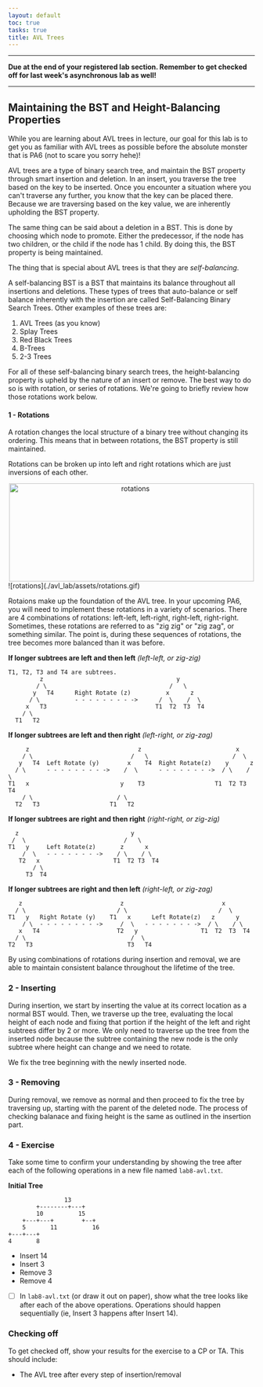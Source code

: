 ```yaml
---
layout: default
toc: true
tasks: true
title: AVL Trees
---
```


---

**Due at the end of your registered lab section. Remember to get checked off for last week's asynchronous lab as well!**

---

## Maintaining the BST and Height-Balancing Properties

While you are learning about AVL trees in lecture, our goal for this lab is to get you as familiar with AVL trees as possible before the absolute monster that is PA6 (not to scare you sorry hehe)!

AVL trees are a type of binary search tree, and maintain the BST property through smart insertion and deletion. In an insert, you traverse the tree based on the key to be inserted. Once you encounter a situation where you can't traverse any further, you know that the key can be placed there. Because we are traversing based on the key value, we are inherently upholding the BST property.

The same thing can be said about a deletion in a BST. This is done by choosing which node to promote. Either the predecessor, if the node has two children, or the child if the node has 1 child. By doing this, the BST property is being maintained.

The thing that is special about AVL trees is that they are *self-balancing*.

A self-balancing BST is a BST that maintains its balance throughout all insertions and deletions. These types of trees that auto-balance or self balance inherently with the insertion are called Self-Balancing Binary Search Trees. Other examples of these trees are:

1. AVL Trees (as you know)
2. Splay Trees
3. Red Black Trees
4. B-Trees
5. 2-3 Trees

For all of these self-balancing binary search trees, the height-balancing property is upheld by the nature of an insert or remove. The best way to do so is with rotation, or series of rotations. We're going to briefly review how those rotations work below.

#### 1 - Rotations

A rotation changes the local structure of a binary tree without changing its ordering. This means that in between rotations, the BST property is still maintained.

Rotations can be broken up into left and right rotations which are just inversions of each other.

<div style="text-align:center"><img src="{{site.url}}/labs/avl_lab/assets/rotations.gif" alt="rotations" width="500" height="200" /></div>
![rotations](./avl_lab/assets/rotations.gif)

Rotaions make up the foundation of the AVL tree. In your upcoming PA6, you will need to implement these rotations in a variety of scenarios. There are 4 combinations of rotations: left-left, left-right, right-left, right-right. Sometimes, these rotations are referred to as "zig zig" or "zig zag", or something similar. The point is, during these sequences of rotations, the tree becomes more balanced than it was before.

__If longer subtrees are left and then left__ *(left-left, or zig-zig)*

```
T1, T2, T3 and T4 are subtrees.
         z                                      y
        / \                                   /   \
       y   T4      Right Rotate (z)          x      z
      / \          - - - - - - - - ->      /  \    /  \
     x   T3                               T1  T2  T3  T4
    / \
  T1   T2
```

__If longer subtrees are left and then right__ *(left-right, or zig-zag)*

```
     z                               z                           x
    / \                            /   \                        /  \
   y   T4  Left Rotate (y)        x    T4  Right Rotate(z)    y      z
  / \      - - - - - - - - ->    /  \      - - - - - - - ->  / \    / \
T1   x                          y    T3                    T1  T2 T3  T4
    / \                        / \
  T2   T3                    T1   T2
```

__If longer subtrees are right and then right__ *(right-right, or zig-zig)*

```
  z                                y
 /  \                            /   \
T1   y     Left Rotate(z)       z      x
    /  \   - - - - - - - ->    / \    / \
   T2   x                     T1  T2 T3  T4
       / \
     T3  T4
```

__If longer subtrees are right and then left__ *(right-left, or zig-zag)*

```
   z                            z                            x
  / \                          / \                          /  \
T1   y   Right Rotate (y)    T1   x      Left Rotate(z)   z      y
    / \  - - - - - - - - ->     /  \   - - - - - - - ->  / \    / \
   x   T4                      T2   y                  T1  T2  T3  T4
  / \                              /  \
T2   T3                           T3   T4
```

By using combinations of rotations during insertion and removal, we are able to maintain consistent balance throughout the lifetime of the tree.

### 2 - Inserting

During insertion, we start by inserting the value at its correct location as a normal BST would. Then, we traverse up the tree, evaluating the local height of each node and fixing that portion if the height of the left and right subtrees differ by 2 or more. We only need to traverse up the tree from the inserted node because the subtree containing the new node is the only subtree where height can change and we need to rotate.

We fix the tree beginning with the newly inserted node.

### 3 - Removing

During removal, we remove as normal and then proceed to fix the tree by traversing up, starting with the parent of the deleted node. The process of checking balanace and fixing height is the same as outlined in the insertion part.

### 4 - Exercise

Take some time to confirm your understanding by showing the tree after each of the following operations in a new file named `lab8-avl.txt`.

__Initial Tree__

```
                13
        +--------+---+
        10          15
    +---+---+        +--+
    5       11          16
+---+---+
4       8
```
+ Insert 14
+ Insert 3
+ Remove 3
+ Remove 4

- [ ] In `lab8-avl.txt` (or draw it out on paper), show what the tree looks like after each of the above operations. Operations should happen sequentially (ie, Insert 3 happens after Insert 14).

### Checking off

To get checked off, show your results for the exercise to a CP or TA. This should include:

- The AVL tree after every step of insertion/removal